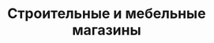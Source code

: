 ---
title: Строительные и мебельные магазины
sidebar_position: 4
slug: /general-guide/building-furniture
---